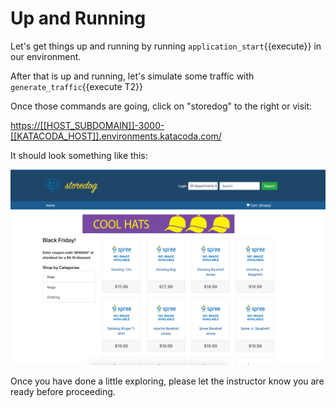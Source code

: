 # Up and Running

Let's get things up and running by running `application_start`{{execute}} in our environment.

After that is up and running, let's simulate some traffic with `generate_traffic`{{execute T2}}

Once those commands are going, click on "storedog" to the right or visit:

[https://[[HOST_SUBDOMAIN]]-3000-[[KATACODA_HOST]].environments.katacoda.com/](https://[[HOST_SUBDOMAIN]]-3000-[[KATACODA_HOST]].environments.katacoda.com/)

It should look something like this:

![storedog](https://raw.githubusercontent.com/DataDog/ecommerce-workshop/master/images/storedog.png)

Once you have done a little exploring, please let the instructor know you are ready before proceeding.
